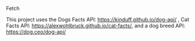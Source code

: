 Fetch

This project uses the Dogs Facts API: https://kinduff.github.io/dog-api/ , Cat Facts API: https://alexwohlbruck.github.io/cat-facts/, and a dog breed API: https://dog.ceo/dog-api/

